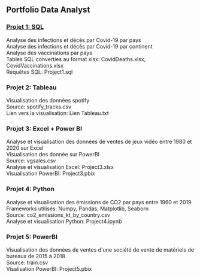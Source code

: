 ## Portfolio Data Analyst

### [Projet 1: SQL](./Projet%201%20-%20SQL)
Analyse des infections et décès par Covid-19 par pays  
Analyse des infections et décès par Covid-19 par continent  
Analyse des vaccinations par pays  
Tables SQL converties au format xlsx: CovidDeaths.xlsx, CovidVaccinations.xlsx  
Requêtes SQL: Project1.sql  

### Projet 2: Tableau
Visualisation des données spotify  
Source: spotify_tracks.csv  
Lien vers la visualisation: Lien Tableau.txt  

### Projet 3: Excel + Power BI
Analyse et visualisation des données de ventes de jeux vidéo entre 1980 et 2020 sur Excel  
Visualisation des donnée sur PowerBI  
Source: vgsales.csv  
Analyse et visualisation Excel: Project3.xlsx  
Visualisation PowerBI: Project3.pbix  

### Projet 4: Python
Analyse et visualisation des émissions de CO2 par pays entre 1960 et 2019  
Frameworks utilisés: Numpy, Pandas, Matplotlib, Seaborn  
Source: co2_emissions_kt_by_country.csv  
Analyse et visualisation Python: Project4.ipynb  

### Projet 5: PowerBI
Visualisation des données de ventes d'une société de vente de matériels de bureaux de 2015 à 2018  
Source: train.csv  
Visalisation PowerBI: Project5.pbix  
